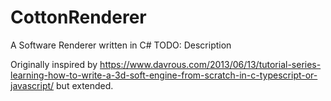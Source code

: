 # CottonRenderer
A Software Renderer written in C#
 TODO: Description
 
 Originally inspired by https://www.davrous.com/2013/06/13/tutorial-series-learning-how-to-write-a-3d-soft-engine-from-scratch-in-c-typescript-or-javascript/
 but extended.
